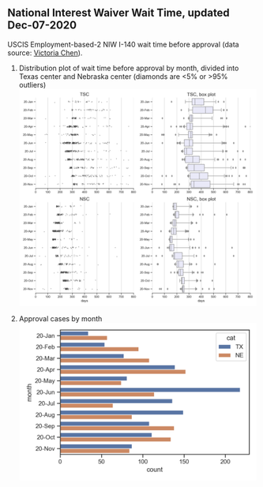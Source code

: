 ## National Interest Waiver Wait Time, updated Dec-07-2020 
USCIS Employment-based-2 NIW I-140 wait time before approval (data source: [Victoria Chen](https://www.wegreened.com/eb1_niw_approvals)). 
 
1. Distribution plot of wait time before approval by month, divided into Texas center and Nebraska center (diamonds are <5% or >95% outliers) 
![Figure_1](https://raw.githubusercontent.com/happy-fish-01/National_interest_waiver_waittime/main/fig1.png) 
 
2. Approval cases by month 
![Figure_2](https://raw.githubusercontent.com/happy-fish-01/National_interest_waiver_waittime/main/fig2.png)